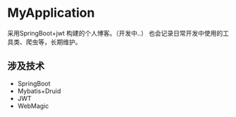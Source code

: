 # MyApplication
采用SpringBoot+jwt 构建的个人博客。（开发中..）
也会记录日常开发中使用的工具类、爬虫等，长期维护。

## 涉及技术
- SpringBoot
- Mybatis+Druid
- JWT
- WebMagic
